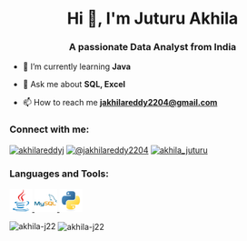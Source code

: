 <h1 align="center">Hi 👋, I'm Juturu Akhila</h1>
<h3 align="center">A passionate Data Analyst from India</h3>


- 🌱 I’m currently learning **Java**

- 💬 Ask me about **SQL, Excel**

- 📫 How to reach me **jakhilareddy2204@gmail.com**

<h3 align="left">Connect with me:</h3>
<p align="left">
<a href="https://linkedin.com/in/akhilareddyj" target="blank"><img align="center" src="https://raw.githubusercontent.com/rahuldkjain/github-profile-readme-generator/master/src/images/icons/Social/linked-in-alt.svg" alt="akhilareddyj" height="30" width="40" /></a>
<a href="https://www.hackerrank.com/@jakhilareddy2204" target="blank"><img align="center" src="https://raw.githubusercontent.com/rahuldkjain/github-profile-readme-generator/master/src/images/icons/Social/hackerrank.svg" alt="@jakhilareddy2204" height="30" width="40" /></a>
<a href="https://www.leetcode.com/akhila_juturu" target="blank"><img align="center" src="https://raw.githubusercontent.com/rahuldkjain/github-profile-readme-generator/master/src/images/icons/Social/leet-code.svg" alt="akhila_juturu" height="30" width="40" /></a>
</p>

<h3 align="left">Languages and Tools:</h3>
<p align="left"> <a href="https://www.java.com" target="_blank" rel="noreferrer"> <img src="https://raw.githubusercontent.com/devicons/devicon/master/icons/java/java-original.svg" alt="java" width="40" height="40"/> </a> <a href="https://www.mysql.com/" target="_blank" rel="noreferrer"> <img src="https://raw.githubusercontent.com/devicons/devicon/master/icons/mysql/mysql-original-wordmark.svg" alt="mysql" width="40" height="40"/> </a> <a href="https://www.python.org" target="_blank" rel="noreferrer"> <img src="https://raw.githubusercontent.com/devicons/devicon/master/icons/python/python-original.svg" alt="python" width="40" height="40"/> </a> </p>

<p><img align="left" src="https://github-readme-stats.vercel.app/api/top-langs?username=akhila-j22&show_icons=true&locale=en&layout=compact" alt="akhila-j22" /></p>

<p>&nbsp;<img align="center" src="https://github-readme-stats.vercel.app/api?username=akhila-j22&show_icons=true&locale=en" alt="akhila-j22" /></p>


